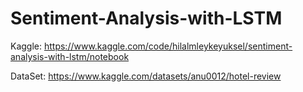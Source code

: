 # Sentiment-Analysis-with-LSTM

Kaggle: https://www.kaggle.com/code/hilalmleykeyuksel/sentiment-analysis-with-lstm/notebook


DataSet: https://www.kaggle.com/datasets/anu0012/hotel-review
